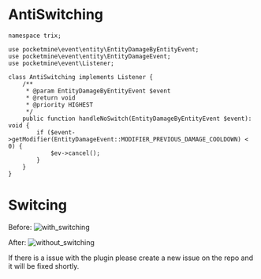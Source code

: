 # AntiSwitching
```<?php
namespace trix;

use pocketmine\event\entity\EntityDamageByEntityEvent;
use pocketmine\event\entity\EntityDamageEvent;
use pocketmine\event\Listener;

class AntiSwitching implements Listener {
    /**
     * @param EntityDamageByEntityEvent $event
     * @return void
     * @priority HIGHEST
     */
    public function handleNoSwitch(EntityDamageByEntityEvent $event): void {
        if ($event->getModifier(EntityDamageEvent::MODIFIER_PREVIOUS_DAMAGE_COOLDOWN) < 0) {
            $ev->cancel();
        }
    }
}
```

# Switcing
Before:
![with_switching](https://github.com/user-attachments/assets/eb1c6964-f81c-4328-acd8-8014b058b749)

After:
![without_switching](https://github.com/user-attachments/assets/32f979ae-1ca1-4f81-8726-d4104451aebc)

If there is a issue with the plugin please create a new issue on the repo and it will be fixed shortly.
